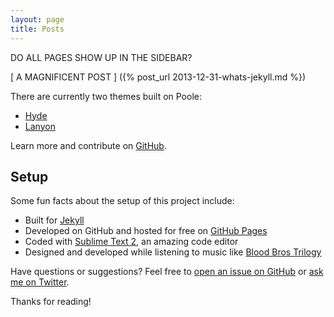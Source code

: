 ```yaml
---  
layout: page  
title: Posts  
---  
```


<p class="message">  
    DO ALL PAGES SHOW UP IN THE SIDEBAR?  
</p>  

[ A MAGNIFICENT POST ] ({% post_url 2013-12-31-whats-jekyll.md %})  

There are currently two themes built on Poole:  

* [Hyde](http://hyde.getpoole.com)  
* [Lanyon](http://lanyon.getpoole.com)  

Learn more and contribute on [GitHub](https://github.com/poole).  

## Setup  

Some fun facts about the setup of this project include:  

* Built for [Jekyll](http://jekyllrb.com)  
* Developed on GitHub and hosted for free on [GitHub Pages](https://pages.github.com)  
* Coded with [Sublime Text 2](http://sublimetext.com), an amazing code editor  
* Designed and developed while listening to music like [Blood Bros Trilogy](https://soundcloud.com/maddecent/sets/blood-bros-series)  

Have questions or suggestions? Feel free to [open an issue on GitHub](https://github.com/poole/issues/new) or [ask me on Twitter](https://twitter.com/mdo).  

Thanks for reading!  
